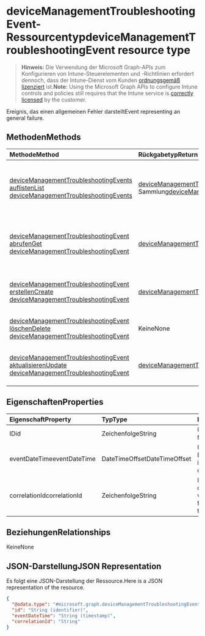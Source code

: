 # <a name="devicemanagementtroubleshootingevent-resource-type"></a><span data-ttu-id="47af7-101">deviceManagementTroubleshootingEvent-Ressourcentyp</span><span class="sxs-lookup"><span data-stu-id="47af7-101">deviceManagementTroubleshootingEvent resource type</span></span>

> <span data-ttu-id="47af7-102">**Hinweis:** Die Verwendung der Microsoft Graph-APIs zum Konfigurieren von Intune-Steuerelementen und -Richtlinien erfordert dennoch, dass der Intune-Dienst vom Kunden [ordnungsgemäß lizenziert](https://go.microsoft.com/fwlink/?linkid=839381) ist.</span><span class="sxs-lookup"><span data-stu-id="47af7-102">**Note:** Using the Microsoft Graph APIs to configure Intune controls and policies still requires that the Intune service is [correctly licensed](https://go.microsoft.com/fwlink/?linkid=839381) by the customer.</span></span>

<span data-ttu-id="47af7-103">Ereignis, das einen allgemeinen Fehler darstellt</span><span class="sxs-lookup"><span data-stu-id="47af7-103">Event representing an general failure.</span></span>
## <a name="methods"></a><span data-ttu-id="47af7-104">Methoden</span><span class="sxs-lookup"><span data-stu-id="47af7-104">Methods</span></span>
|<span data-ttu-id="47af7-105">Methode</span><span class="sxs-lookup"><span data-stu-id="47af7-105">Method</span></span>|<span data-ttu-id="47af7-106">Rückgabetyp</span><span class="sxs-lookup"><span data-stu-id="47af7-106">Return Type</span></span>|<span data-ttu-id="47af7-107">Beschreibung</span><span class="sxs-lookup"><span data-stu-id="47af7-107">Description</span></span>|
|:---|:---|:---|
|[<span data-ttu-id="47af7-108">deviceManagementTroubleshootingEvents auflisten</span><span class="sxs-lookup"><span data-stu-id="47af7-108">List deviceManagementTroubleshootingEvents</span></span>](../api/intune_troubleshooting_devicemanagementtroubleshootingevent_list.md)|<span data-ttu-id="47af7-109">[deviceManagementTroubleshootingEvent](../resources/intune_troubleshooting_devicemanagementtroubleshootingevent.md)-Sammlung</span><span class="sxs-lookup"><span data-stu-id="47af7-109">[deviceManagementTroubleshootingEvent](../resources/intune_troubleshooting_devicemanagementtroubleshootingevent.md) collection</span></span>|<span data-ttu-id="47af7-110">Auflisten von Eigenschaften und Beziehungen der [deviceManagementTroubleshootingEvent](../resources/intune_troubleshooting_devicemanagementtroubleshootingevent.md)-Objekte.</span><span class="sxs-lookup"><span data-stu-id="47af7-110">List properties and relationships of the [deviceManagementTroubleshootingEvent](../resources/intune_troubleshooting_devicemanagementtroubleshootingevent.md) objects.</span></span>|
|[<span data-ttu-id="47af7-111">deviceManagementTroubleshootingEvent abrufen</span><span class="sxs-lookup"><span data-stu-id="47af7-111">Get deviceManagementTroubleshootingEvent</span></span>](../api/intune_troubleshooting_devicemanagementtroubleshootingevent_get.md)|[<span data-ttu-id="47af7-112">deviceManagementTroubleshootingEvent</span><span class="sxs-lookup"><span data-stu-id="47af7-112">deviceManagementTroubleshootingEvent</span></span>](../resources/intune_troubleshooting_devicemanagementtroubleshootingevent.md)|<span data-ttu-id="47af7-113">Lesen von Eigenschaften und Beziehungen des [deviceManagementTroubleshootingEvent](../resources/intune_troubleshooting_devicemanagementtroubleshootingevent.md)-Objekts.</span><span class="sxs-lookup"><span data-stu-id="47af7-113">Read properties and relationships of the [deviceManagementTroubleshootingEvent](../resources/intune_troubleshooting_devicemanagementtroubleshootingevent.md) object.</span></span>|
|[<span data-ttu-id="47af7-114">deviceManagementTroubleshootingEvent erstellen</span><span class="sxs-lookup"><span data-stu-id="47af7-114">Create deviceManagementTroubleshootingEvent</span></span>](../api/intune_troubleshooting_devicemanagementtroubleshootingevent_create.md)|[<span data-ttu-id="47af7-115">deviceManagementTroubleshootingEvent</span><span class="sxs-lookup"><span data-stu-id="47af7-115">deviceManagementTroubleshootingEvent</span></span>](../resources/intune_troubleshooting_devicemanagementtroubleshootingevent.md)|<span data-ttu-id="47af7-116">Erstellen eines neuen [deviceManagementTroubleshootingEvent](../resources/intune_troubleshooting_devicemanagementtroubleshootingevent.md)-Objekts.</span><span class="sxs-lookup"><span data-stu-id="47af7-116">Create a new [deviceManagementTroubleshootingEvent](../resources/intune_troubleshooting_devicemanagementtroubleshootingevent.md) object.</span></span>|
|[<span data-ttu-id="47af7-117">deviceManagementTroubleshootingEvent löschen</span><span class="sxs-lookup"><span data-stu-id="47af7-117">Delete deviceManagementTroubleshootingEvent</span></span>](../api/intune_troubleshooting_devicemanagementtroubleshootingevent_delete.md)|<span data-ttu-id="47af7-118">Keine</span><span class="sxs-lookup"><span data-stu-id="47af7-118">None</span></span>|<span data-ttu-id="47af7-119">Löscht ein [deviceManagementTroubleshootingEvent](../resources/intune_troubleshooting_devicemanagementtroubleshootingevent.md)-Objekt.</span><span class="sxs-lookup"><span data-stu-id="47af7-119">Deletes a [deviceManagementTroubleshootingEvent](../resources/intune_troubleshooting_devicemanagementtroubleshootingevent.md).</span></span>|
|[<span data-ttu-id="47af7-120">deviceManagementTroubleshootingEvent aktualisieren</span><span class="sxs-lookup"><span data-stu-id="47af7-120">Update deviceManagementTroubleshootingEvent</span></span>](../api/intune_troubleshooting_devicemanagementtroubleshootingevent_update.md)|[<span data-ttu-id="47af7-121">deviceManagementTroubleshootingEvent</span><span class="sxs-lookup"><span data-stu-id="47af7-121">deviceManagementTroubleshootingEvent</span></span>](../resources/intune_troubleshooting_devicemanagementtroubleshootingevent.md)|<span data-ttu-id="47af7-122">Aktualisieren der Eigenschaften eines [deviceManagementTroubleshootingEvent](../resources/intune_troubleshooting_devicemanagementtroubleshootingevent.md)-Objekts.</span><span class="sxs-lookup"><span data-stu-id="47af7-122">Update the properties of a [deviceManagementTroubleshootingEvent](../resources/intune_troubleshooting_devicemanagementtroubleshootingevent.md) object.</span></span>|

## <a name="properties"></a><span data-ttu-id="47af7-123">Eigenschaften</span><span class="sxs-lookup"><span data-stu-id="47af7-123">Properties</span></span>
|<span data-ttu-id="47af7-124">Eigenschaft</span><span class="sxs-lookup"><span data-stu-id="47af7-124">Property</span></span>|<span data-ttu-id="47af7-125">Typ</span><span class="sxs-lookup"><span data-stu-id="47af7-125">Type</span></span>|<span data-ttu-id="47af7-126">Beschreibung</span><span class="sxs-lookup"><span data-stu-id="47af7-126">Description</span></span>|
|:---|:---|:---|
|<span data-ttu-id="47af7-127">ID</span><span class="sxs-lookup"><span data-stu-id="47af7-127">id</span></span>|<span data-ttu-id="47af7-128">Zeichenfolge</span><span class="sxs-lookup"><span data-stu-id="47af7-128">String</span></span>|<span data-ttu-id="47af7-129">UUID für das Objekt</span><span class="sxs-lookup"><span data-stu-id="47af7-129">UUID for the object</span></span>|
|<span data-ttu-id="47af7-130">eventDateTime</span><span class="sxs-lookup"><span data-stu-id="47af7-130">eventDateTime</span></span>|<span data-ttu-id="47af7-131">DateTimeOffset</span><span class="sxs-lookup"><span data-stu-id="47af7-131">DateTimeOffset</span></span>|<span data-ttu-id="47af7-132">Uhrzeit, zu der das Ereignis aufgetreten ist.</span><span class="sxs-lookup"><span data-stu-id="47af7-132">Time when the event occurred .</span></span>|
|<span data-ttu-id="47af7-133">correlationId</span><span class="sxs-lookup"><span data-stu-id="47af7-133">correlationId</span></span>|<span data-ttu-id="47af7-134">Zeichenfolge</span><span class="sxs-lookup"><span data-stu-id="47af7-134">String</span></span>|<span data-ttu-id="47af7-135">ID, die für die Verfolgung des Fehlers in dem Dienst verwendet wurde.</span><span class="sxs-lookup"><span data-stu-id="47af7-135">Id used for tracing the failure in the service.</span></span>|

## <a name="relationships"></a><span data-ttu-id="47af7-136">Beziehungen</span><span class="sxs-lookup"><span data-stu-id="47af7-136">Relationships</span></span>
<span data-ttu-id="47af7-137">Keine</span><span class="sxs-lookup"><span data-stu-id="47af7-137">None</span></span>
## <a name="json-representation"></a><span data-ttu-id="47af7-138">JSON-Darstellung</span><span class="sxs-lookup"><span data-stu-id="47af7-138">JSON Representation</span></span>
<span data-ttu-id="47af7-139">Es folgt eine JSON-Darstellung der Ressource.</span><span class="sxs-lookup"><span data-stu-id="47af7-139">Here is a JSON representation of the resource.</span></span>
<!--{
  "blockType": "resource",
  "baseType": "microsoft.graph.entity",
  "keyProperty": "id",
  "@odata.type": "microsoft.graph.deviceManagementTroubleshootingEvent"
}-->
``` json
{
  "@odata.type": "#microsoft.graph.deviceManagementTroubleshootingEvent",
  "id": "String (identifier)",
  "eventDateTime": "String (timestamp)",
  "correlationId": "String"
}
```




